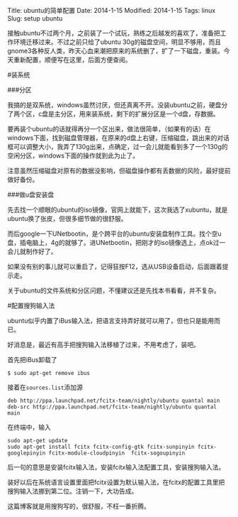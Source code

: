 Title: ubuntu的简单配置
Date: 2014-1-15
Modified: 2014-1-15
Tags: linux
Slug: setup ubuntu

接触ubuntu不过两个月，之前装了一个试玩，熟练之后越发的喜欢了，准备把工作环境迁移过来。不过之前只给了ubuntu 30g的磁盘空间，明显不够用，而且gnome3各种反人类，昨天心血来潮把原来的系统删了，扩了一下磁盘，重装。今天重新配置，顺便写在这里，后面方便查阅。

#装系统

###分区

我搞的是双系统，windows虽然讨厌，但还真离不开。没装ubuntu之前，硬盘分了两个区，c盘是主分区，用来装系统，剩下的扩展分区是一个d盘，存数据。

要再装个ubuntu的话就得再分一个区出来，做法很简单，（如果有的话）在windows下面，找到磁盘管理器，在原来的d盘上右键，压缩磁盘，跳出来的对话框可以调整大小，我弄了130g出来，点确定，过一会儿就能看到多了一个130g的空闲分区，windows下面的操作就到此为止了。

注意虽然压缩磁盘对原有的数据没影响，但磁盘操作都有丢数据的风险，最好提前做好备份。



###做u盘安装盘

先去找一个顺眼的ubuntu的iso镜像，官网上就能下，这次我选了xubuntu，就是ubuntu换了张皮，但很多细节做的很舒服。

而后google一下UNetbootin，是个跨平台的ubuntu安装盘制作工具。找个空u盘，插电脑上，4g的就够了。进UNetbootin，把刚才的iso镜像选上，点ok过一会儿就制作好了。

如果没有别的事儿就可以重启了，记得狂按F12，选从USB设备启动，后面跟着提示走。

关于ubuntu的文件系统和分区问题，不懂建议还是先找本书看看，并不复杂。

#配置搜狗输入法

ubuntu似乎内置了iBus输入法，把语言支持弄好就可以用了，但也只是能用而已。

好消息是，最近有高手把搜狗输入法移植了过来，不用考虑了，装吧。


首先把iBus卸载了

	$ sudo apt-get remove ibus

接着在`sources.list`添加源

	deb http://ppa.launchpad.net/fcitx-team/nightly/ubuntu quantal main 
	deb-src http://ppa.launchpad.net/fcitx-team/nightly/ubuntu quantal main 

在终端中，输入

	sudo apt-get update
	sudo apt-get install fcitx fcitx-config-gtk fcitx-sunpinyin fcitx-googlepinyin fcitx-module-cloudpinyin  fcitx-sogoupinyin

后一句的意思是安装fcitx输入法，安装fcitx输入法配置工具，安装搜狗输入法。

装好以后在系统语言设置里面把fcitx设置为默认输入法，在fcitx的配置工具里把搜狗输入法挪到第二位。注销一下，大功告成。

这篇博客就是用搜狗写的，很舒服，不枉一番折腾。


